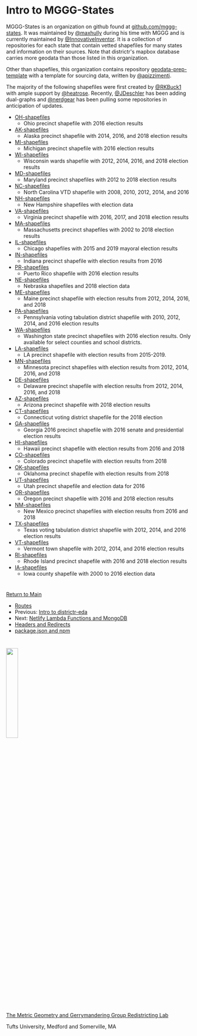 # Intro to MGGG-States

MGGG-States is an organization on github found at
[github.com/mggg-states](https://github.com/mggg-states). It was
maintained by [@maxhully] during his time with MGGG and is currently
maintained by [@InnovativeInventor]. It is a collection of repositories
for each state that contain vetted shapefiles for many states and
information on their sources. Note that districtr's mapbox database
carries more geodata than those listed in this organization.

Other than shapefiles, this organization contains repository
[geodata-prep-template](https://github.com/mggg-states/geodata-prep-template)
with a template for sourcing data, written by [@apizzimenti].

The majority of the following shapefiles were first created by
[@RKBuck1] with ample support by [@heatrose]. Recently, [@JDeschler]
has been adding dual-graphs and [@nerdgear] has been pulling some
repositories in anticipation of updates.

- [OH-shapefiles](https://github.com/mggg-states/OH-shapefiles)
    - Ohio precinct shapefile with 2016 election results
- [AK-shapefiles](https://github.com/mggg-states/AK-shapefiles)
    - Alaska precinct shapefile with 2014, 2016, and 2018 election results
- [MI-shapefiles](https://github.com/mggg-states/MI-shapefiles)
    - Michigan precinct shapefile with 2016 election results
- [WI-shapefiles](https://github.com/mggg-states/WI-shapefiles)
    - Wisconsin wards shapefile with 2012, 2014, 2016, and 2018 election results
- [MD-shapefiles](https://github.com/mggg-states/MD-shapefiles)
    - Maryland precinct shapefiles with 2012 to 2018 election results
- [NC-shapefiles](https://github.com/mggg-states/NC-shapefiles)
    - North Carolina VTD shapefile with 2008, 2010, 2012, 2014, and 2016 
- [NH-shapefiles](https://github.com/mggg-states/NH-shapefiles)
    - New Hampshire shapefiles with election data
- [VA-shapefiles](https://github.com/mggg-states/VA-shapefiles)
    - Virginia precinct shapefile with 2016, 2017, and 2018 election results
- [MA-shapefiles](https://github.com/mggg-states/MA-shapefiles)
    - Massachusetts precinct shapefiles with 2002 to 2018 election results
- [IL-shapefiles](https://github.com/mggg-states/IL-shapefiles)
    - Chicago shapefiles with 2015 and 2019 mayoral election results
- [IN-shapefiles](https://github.com/mggg-states/IN-shapefiles)
    - Indiana precinct shapefile with election results from 2016
- [PR-shapefiles](https://github.com/mggg-states/PR-shapefiles)
    - Puerto Rico shapefile with 2016 election results
- [NE-shapefiles](https://github.com/mggg-states/NE-shapefiles)
    - Nebraska shapefiles and 2018 election data
- [ME-shapefiles](https://github.com/mggg-states/ME-shapefiles)
    - Maine precinct shapefile with election results from 2012, 2014, 2016, and 2018
- [PA-shapefiles](https://github.com/mggg-states/PA-shapefiles)
    - Pennsylvania voting tabulation district shapefile with 2010, 2012, 2014, and 2016 election results
- [WA-shapefiles](https://github.com/mggg-states/WA-shapefiles)
    - Washington state precinct shapefiles with 2016 election results. Only available for select counties and school districts.
- [LA-shapefiles](https://github.com/mggg-states/LA-shapefiles)
    - LA precinct shapefile with election results from 2015-2019.
- [MN-shapefiles](https://github.com/mggg-states/MN-shapefiles)
    - Minnesota precinct shapefiles with election results from 2012, 2014, 2016, and 2018
- [DE-shapefiles](https://github.com/mggg-states/DE-shapefiles)
    - Delaware precinct shapefile with election results from 2012, 2014, 2016, and 2018
- [AZ-shapefiles](https://github.com/mggg-states/AZ-shapefiles)
    - Arizona precinct shapefile with 2018 election results
- [CT-shapefiles](https://github.com/mggg-states/CT-shapefiles)
    - Connecticut voting district shapefile for the 2018 election
- [GA-shapefiles](https://github.com/mggg-states/GA-shapefiles)
    - Georgia 2016 precinct shapefile with 2016 senate and presidential election results
- [HI-shapefiles](https://github.com/mggg-states/HI-shapefiles)
    - Hawaii precinct shapefile with election results from 2016 and 2018
- [CO-shapefiles](https://github.com/mggg-states/CO-shapefiles)
    - Colorado precinct shapefile with election results from 2018
- [OK-shapefiles](https://github.com/mggg-states/OK-shapefiles)
    - Oklahoma precinct shapefile with election results from 2018
- [UT-shapefiles](https://github.com/mggg-states/UT-shapefiles)
    - Utah precinct shapefile and election data for 2016
- [OR-shapefiles](https://github.com/mggg-states/OR-shapefiles)
    - Oregon precinct shapefile with 2016 and 2018 election results
- [NM-shapefiles](https://github.com/mggg-states/NM-shapefiles)
    - New Mexico precinct shapefiles with election results from 2016 and 2018
- [TX-shapefiles](https://github.com/mggg-states/TX-shapefiles)
    - Texas voting tabulation district shapefile with 2012, 2014, and 2016 election results
- [VT-shapefiles](https://github.com/mggg-states/VT-shapefiles)
    - Vermont town shapefile with 2012, 2014, and 2016 election results
- [RI-shapefiles](https://github.com/mggg-states/RI-shapefiles)
    - Rhode Island precinct shapefile with 2016 and 2018 election results
- [IA-shapefiles](https://github.com/mggg-states/IA-shapefiles)
    - Iowa county shapefile with 2000 to 2016 election data

# # 

[Return to Main](../README.md)
- [Routes](./09deployment/routes.md)
- Previous: [Intro to districtr-eda](../09deployment/districtreda.md)
- Next: [Netlify Lambda Functions and MongoDB](../09deployment/mongolambdas.md)
- [Headers and Redirects](../09deployment/headersredirects.md)
- [package.json and npm](../09deployment/package.md)

[@maxhully]: http://github.com/maxhully
[@InnovativeInventor]: http://github.com/InnovativeInventor
[@apizzimenti]: http://github.com/apizzimenti
[@RKBuck1]: http://github.com/RKBuck1
[@heatrose]: http://github.com/heatrose
[@JDeschler]: http://github.com/JDeschler
[@nerdgear]: http://github.com/nerdgear

# #

<img src="../../assets/mggg.svg" width=25%>

[The Metric Geometry and Gerrymandering Group Redistricting Lab](http://mggg.org)

Tufts University, Medford and Somerville, MA